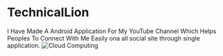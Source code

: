 # TechnicalLion
I Have Made A Android Application For My YouTube Channel Which Helps Peoples To Connect With Me Easily  ona all social site through single application.
![Cloud Computing](https://user-images.githubusercontent.com/54950433/169325572-b7bf1840-88ad-43be-a9ca-79ea2ab3c820.jpg)
